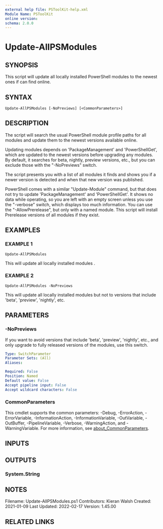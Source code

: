 ```yaml
---
external help file: PSToolKit-help.xml
Module Name: PSToolKit
online version:
schema: 2.0.0
---
```


# Update-AllPSModules

## SYNOPSIS
This script will update all locally installed PowerShell modules to the newest ones if can find online.

## SYNTAX

```
Update-AllPSModules [-NoPreviews] [<CommonParameters>]
```

## DESCRIPTION
The script will search the usual PowerShell module profile paths for all modules and update them to the newest versions available online.

Updating modules depends on 'PackageManagement' and 'PowerShellGet', which are updated to the newest versions before upgrading any modules.
By default, it searches for beta, nightly, preview versions, etc., but you can exclude those with the "-NoPreviews" switch.

The script presents you with a list of all modules it finds and shows you if a newer version is detected and when that new version was published.

PowerShell comes with a similar "Update-Module" command, but that does not try to update 'PackageManagement' and 'PowerShellGet'.
It shows no data while operating, so you are left with an empty screen unless you use the "-verbose" switch, which displays too much information.
You can use the "-AllowPrerelease", but only with a named module.
This script will install Prerelease versions of all modules if they exist.

## EXAMPLES

### EXAMPLE 1
```
Update-AllPSModules
```

This will update all locally installed modules .

### EXAMPLE 2
```
Update-AllPSModules -NoPreviews
```

This will update all locally installed modules but not to versions that include 'beta', 'preview', 'nightly', etc.

## PARAMETERS

### -NoPreviews
If you want to avoid versions that include 'beta', 'preview', 'nightly', etc.,  and only upgrade to fully released versions of the modules, use this switch.

```yaml
Type: SwitchParameter
Parameter Sets: (All)
Aliases:

Required: False
Position: Named
Default value: False
Accept pipeline input: False
Accept wildcard characters: False
```

### CommonParameters
This cmdlet supports the common parameters: -Debug, -ErrorAction, -ErrorVariable, -InformationAction, -InformationVariable, -OutVariable, -OutBuffer, -PipelineVariable, -Verbose, -WarningAction, and -WarningVariable. For more information, see [about_CommonParameters](http://go.microsoft.com/fwlink/?LinkID=113216).

## INPUTS

## OUTPUTS

### System.String
## NOTES
Filename:       Update-AllPSModules.ps1
Contributors:   Kieran Walsh
Created:        2021-01-09
Last Updated:   2022-02-17
Version:        1.45.00

## RELATED LINKS
